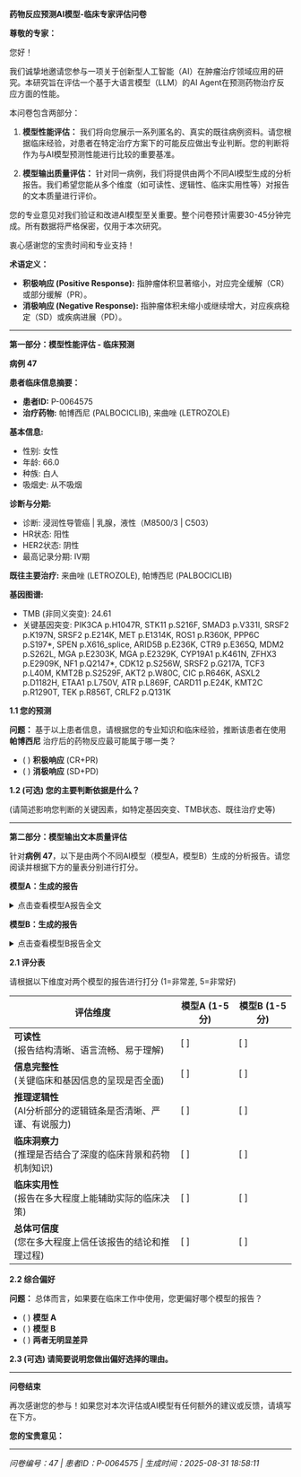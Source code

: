 **药物反应预测AI模型-临床专家评估问卷**

**尊敬的专家：**

您好！

我们诚挚地邀请您参与一项关于创新型人工智能（AI）在肿瘤治疗领域应用的研究。本研究旨在评估一个基于大语言模型（LLM）的AI Agent在预测药物治疗反应方面的性能。

本问卷包含两部分：

1. **模型性能评估：** 我们将向您展示一系列匿名的、真实的既往病例资料。请您根据临床经验，对患者在特定治疗方案下的可能反应做出专业判断。您的判断将作为与AI模型预测性能进行比较的重要基准。

2. **模型输出质量评估：** 针对同一病例，我们将提供由两个不同AI模型生成的分析报告。我们希望您能从多个维度（如可读性、逻辑性、临床实用性等）对报告的文本质量进行评价。

您的专业意见对我们验证和改进AI模型至关重要。整个问卷预计需要30-45分钟完成。所有数据将严格保密，仅用于本次研究。

衷心感谢您的宝贵时间和专业支持！

**术语定义：**

- **积极响应 (Positive Response):** 指肿瘤体积显著缩小，对应完全缓解（CR）或部分缓解（PR）。
- **消极响应 (Negative Response):** 指肿瘤体积未缩小或继续增大，对应疾病稳定（SD）或疾病进展（PD）。

---

**第一部分：模型性能评估 - 临床预测**

**病例 47**

**患者临床信息摘要：**

- **患者ID:** P-0064575
- **治疗药物:** 帕博西尼 (PALBOCICLIB), 来曲唑 (LETROZOLE)

**基本信息:**
- 性别: 女性
- 年龄: 66.0
- 种族: 白人
- 吸烟史: 从不吸烟

**诊断与分期:**
- 诊断: 浸润性导管癌 | 乳腺，液性（M8500/3 | C503）
- HR状态: 阳性
- HER2状态: 阴性
- 最高记录分期: IV期

**既往主要治疗:**
来曲唑 (LETROZOLE), 帕博西尼 (PALBOCICLIB)

**基因图谱:**
- TMB (非同义突变): 24.61
- 关键基因突变: PIK3CA p.H1047R, STK11 p.S216F, SMAD3 p.V331I, SRSF2 p.K197N, SRSF2 p.E214K, MET p.E1314K, ROS1 p.R360K, PPP6C p.S197*, SPEN p.X616_splice, ARID5B p.E236K, CTR9 p.E365Q, MDM2 p.S262L, MGA p.E2303K, MGA p.E2329K, CYP19A1 p.K461N, ZFHX3 p.E2909K, NF1 p.Q2147*, CDK12 p.S256W, SRSF2 p.G217A, TCF3 p.L40M, KMT2B p.S2529F, AKT2 p.W80C, CIC p.R646K, ASXL2 p.D1182H, ETAA1 p.L750V, ATR p.L869F, CARD11 p.E24K, KMT2C p.R1290T, TEK p.R856T, CRLF2 p.Q131K

**1.1 您的预测**

**问题：** 基于以上患者信息，请根据您的专业知识和临床经验，推断该患者在使用 **帕博西尼** 治疗后的药物反应最可能属于哪一类？

- ( ) **积极响应** (CR+PR)
- ( ) **消极响应** (SD+PD)

**1.2 (可选) 您的主要判断依据是什么？**

(请简述影响您判断的关键因素，如特定基因突变、TMB状态、既往治疗史等)

---

**第二部分：模型输出文本质量评估**

针对**病例 47**，以下是由两个不同AI模型（模型A，模型B）生成的分析报告。请您阅读并根据下方的量表分别进行打分。

**模型A：生成的报告**

<details>
<summary>点击查看模型A报告全文</summary>

**精准肿瘤学报告**  

**1. 患者与治疗信息**  
- **患者ID:** P-0064575  
- **治疗药物:** 哌柏西利 (PALBOCICLIB)、来曲唑 (LETROZOLE)  

**2. 药物信息**  
- **哌柏西利 (PALBOCICLIB)**  
  - *描述:* 靶向细胞周期机制的哌嗪吡啶并嘧啶类化合物。  
  - *作用机制:* CDK4/6抑制剂，结合ATP口袋（IC50: 9-15 nmol/L）。  

- **来曲唑 (LETROZOLE)**  
  - *描述:* 口服非甾体II型芳香化酶抑制剂。  
  - *作用机制:* 非甾体II型芳香化酶抑制。  

**3. 临床与诊断信息**  
- **人口统计学:** 女性，66.0岁，白种人，非西班牙裔/非拉丁裔，无吸烟史。  
- **分期:** IV期（远处转移/系统性疾病）。  
- **既往治疗:** 来曲唑 (LETROZOLE)、哌柏西利 (PALBOCICLIB)。  
- **生物标志物:** HR阳性，HER2阴性。  
- **诊断:** 浸润性导管癌（乳腺，M8500/3 | C503）。  
- **实验室结果:**  
  - CEA: 1.8–2.6 ng/ml（趋势稳定）。  
  - CA 15-3: 10–20 单位/ml（趋势稳定）。  
  - CA 19-9: 35–39 单位/ml（历史数据）。  

**4. 样本与基因图谱**  
- **样本 P-0064575-T01-IM7:** 原发性乳腺癌（浸润性乳腺癌）。  
- **微卫星不稳定性 (MSI) 状态:** 稳定（评分: 0.76）。  
- **肿瘤突变负荷 (TMB):** 24.61（非同义突变）。  
- **突变:**  
  - 致病性突变: PIK3CA p.H1047R、STK11 p.S216F、SPEN p.X616_剪接、NF1 p.Q2147*。  
  - 意义未明变异: SMAD3 p.V331I、MET p.E1314K、ROS1 p.R360K 等。  
- **结构变异:** 未检出。  

**5. AI生成分析**  
**预测治疗反应评分:** 0.620 / 1.0  
（分数越接近1，表示治疗积极响应的可能性越高。）  

**推理依据**  
1. **基因组因素:**  
   - *PIK3CA p.H1047R:* 组成型PI3K/AKT通路激活可能降低来曲唑疗效，但对哌柏西利影响较小。  
   - *STK11 p.S216F:* 对乳腺癌预后的直接影响尚不明确。  
   - *SPEN剪接变异:* 可能影响转录调控，临床相关性不明确。  
   - *低MSI/TMB:* 预期免疫相关获益有限；中等突变负荷对本方案无明确提示意义。  

2. **临床决定因素:**  
   - *HR阳性状态:* 支持来曲唑在激素敏感性疾病中的疗效。  
   - *IV期疾病:* 系统控制至关重要；既往相同药物暴露需监测耐药性。  
   - *缺失体能状态:* 限制了对治疗耐受性的评估。  

**注:** 该评分基于AI模型对现有数据的评估，建议进行临床验证与监测。  

（保留所有原始医学结论；冗余文本已删除。）

</details>

**模型B：生成的报告**

<details>
<summary>点击查看模型B报告全文</summary>

**精准肿瘤学报告**  

---  

**1. 患者与治疗信息**  

- **患者ID:** P-0064575  
- **治疗药物:** 帕博西尼 (PALBOCICLIB), 来曲唑 (LETROZOLE)  

---  

**2. 药物信息**  

**帕博西尼 (PALBOCICLIB)**  

- **描述:** 帕博西尼是一种哌嗪吡啶并嘧啶类化合物，作用于细胞周期机制。  
- **作用机制:** 帕博西尼是一种细胞周期蛋白依赖性激酶4/6（CDK4/6）抑制剂，通过结合ATP口袋发挥作用，其IC50值为9-15 nmol/L。  

**来曲唑 (LETROZOLE)**  

- **描述:** 来曲唑（CGS 20267）是一种口服非甾体类II型芳香化酶抑制剂，首次于1990年文献报道。  
- **作用机制:** 来曲唑是一种非甾体类II型芳香化酶抑制剂。  

---  

**3. 临床与诊断信息**  

- **性别:** 女性  
- **年龄:** 66.0  
- **种族:** 白人  
- **族裔:** 非西班牙裔；非拉丁裔  
- **吸烟史:** 从不吸烟  
- **分期（最高记录）:** IV期  
- **既往用药状态:** 无  
- **既往治疗:** 来曲唑 (LETROZOLE), 帕博西尼 (PALBOCICLIB)  
- **HR状态:** 阳性  
- **HER2状态:** 阴性  
- **诊断:** 浸润性导管癌 | 乳腺，液性（M8500/3 | C503）  
- **临床组别:** 4  
- **病理组别:** 4  
- **衍生分期:** IV期  
- **摘要:** 远处转移/系统性疾病  

**实验室结果**  
- **CEA:** 1.8 ng/ml（-18天），2.6 ng/ml（-81天），2.5 ng/ml（-158天）  
- **CA 15-3:** 10 U/ml（-18天），13 U/ml（-81天），20 U/ml（-158天）  
- **CA 19-9:** 39 U/ml（-299天），35 U/ml（-669天）  

---  

**4. 样本与基因图谱**  

- **样本ID:** P-0064575-T01-IM7（治疗前229天）  
- **癌症类型:** 乳腺癌  
- **癌症详细类型:** 浸润性乳腺癌  
- **原发部位:** 乳腺  
- **样本类型:** 原发  
- **MSI状态:** 微卫星稳定 (MSS)  
- **MSI评分:** 0.76  
- **TMB (非同义突变):** 24.61  

**基因突变:**  
PIK3CA p.H1047R, STK11 p.S216F, SMAD3 p.V331I, SRSF2 p.K197N, SRSF2 p.E214K, MET p.E1314K, ROS1 p.R360K, PPP6C p.S197*, SPEN p.X616_splice, ARID5B p.E236K, CTR9 p.E365Q, MDM2 p.S262L, MGA p.E2303K, MGA p.E2329K, CYP19A1 p.K461N, ZFHX3 p.E2909K, NF1 p.Q2147*, CDK12 p.S256W, SRSF2 p.G217A, TCF3 p.L40M, KMT2B p.S2529F, AKT2 p.W80C, CIC p.R646K, ASXL2 p.D1182H, ETAA1 p.L750V, ATR p.L869F, CARD11 p.E24K, KMT2C p.R1290T, TEK p.R856T, CRLF2 p.Q131K  

**结构变异:**  
未检测到结构变异  

---  

**5. AI生成分析**  

**预测治疗反应评分:** 0.750 / 1.0  
*(分数越接近1，表示积极响应的可能性越高。)*  

**推理依据**  

- **HR阳性乳腺癌与激素治疗:** 患者为激素受体（HR）阳性乳腺癌，因此来曲唑（一种芳香化酶抑制剂）是标准治疗。来曲唑通过抑制雌激素生成，减缓HR阳性肿瘤的生长。患者既往对来曲唑和帕博西尼（一种CDK4/6抑制剂）的反应表明，其对这一联合方案仍保持敏感性，因两种药物均靶向HR阳性乳腺癌的关键通路。  

- **PIK3CA突变与CDK4/6抑制:** PIK3CA p.H1047R突变是乳腺癌中已知的致癌驱动突变，可能对某些疗法产生耐药性，但不会影响帕博西尼的疗效。CDK4/6抑制剂（如帕博西尼）对携带PIK3CA突变的HR阳性肿瘤有效，因其通过抑制cyclin D-CDK4/6-Rb通路绕过PIK3CA驱动的增殖。  

- **基因突变与药物机制:** STK11 p.S216F突变与代谢应激相关，可能通过促进细胞周期停滞增强帕博西尼的疗效。然而，MET p.E1314K和ROS1 p.R360K突变可能激活替代信号通路，从而限制药物的完全潜力。HER2无扩增（HER2阴性）排除了HER2靶向治疗，但不影响本联合方案的适用性。  

- **临床与生物标志物背景:** 患者CA 19-9水平上升和CEA水平稳定提示疾病活动持续，支持继续激素治疗。微卫星稳定（MSS）状态和中度肿瘤突变负荷（TMB 24.61）表明无超突变，不构成治疗禁忌。既往使用这些药物且未记录进展，支持0.7的评分，反映可能但非绝对的治疗响应。  

**注:** 该评分综合了HR阳性的有利因素与潜在耐药机制，后者略微降低了预测疗效。  

*(该分数反映了AI模型基于现有遗传和临床数据的评估。建议进行临床验证。)*

</details>

**2.1 评分表**

请根据以下维度对两个模型的报告进行打分 (1=非常差, 5=非常好)

| **评估维度** | **模型A (1-5分)** | **模型B (1-5分)** |
|-------------|------------------|------------------|
| **可读性**<br>(报告结构清晰、语言流畅、易于理解) | [ ] | [ ] |
| **信息完整性**<br>(关键临床和基因信息的呈现是否全面) | [ ] | [ ] |
| **推理逻辑性**<br>(AI分析部分的逻辑链条是否清晰、严谨、有说服力) | [ ] | [ ] |
| **临床洞察力**<br>(推理是否结合了深度的临床背景和药物机制知识) | [ ] | [ ] |
| **临床实用性**<br>(报告在多大程度上能辅助实际的临床决策) | [ ] | [ ] |
| **总体可信度**<br>(您在多大程度上信任该报告的结论和推理过程) | [ ] | [ ] |

**2.2 综合偏好**

**问题：** 总体而言，如果要在临床工作中使用，您更偏好哪个模型的报告？

- ( ) **模型 A**
- ( ) **模型 B**
- ( ) **两者无明显差异**

**2.3 (可选) 请简要说明您做出偏好选择的理由。**

---

**问卷结束**

再次感谢您的参与！如果您对本次评估或AI模型有任何额外的建议或反馈，请填写在下方。

**您的宝贵意见：**

---

*问卷编号：47 | 患者ID：P-0064575 | 生成时间：2025-08-31 18:58:11*
